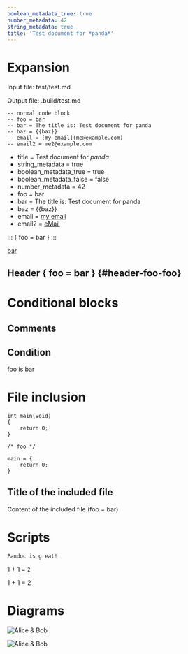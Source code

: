 ```yaml
---
boolean_metadata_true: true
number_metadata: 42
string_metadata: true
title: 'Test document for *panda*'
---
```


Expansion
=========

Input file: test/test.md

Output file: .build/test.md

``` {.lua}
-- normal code block
-- foo = bar
-- bar = The title is: Test document for panda
-- baz = {{baz}}
-- email = [my email](me@example.com)
-- email2 = me2@example.com
```

-   title = Test document for *panda*
-   string\_metadata = true
-   boolean\_metadata\_true = true
-   boolean\_metadata\_false = false
-   number\_metadata = 42
-   foo = bar
-   bar = The title is: Test document for panda
-   baz = {{baz}}
-   email = [my email](me@example.com)
-   email2 = [eMail](mailto:me2@example.com)

::: { foo = bar } :::

[bar](bar/index.html)

Header { foo = bar } {#header-foo-foo}
--------------------

Conditional blocks
==================

Comments
--------

Condition
---------

<div>

foo is bar

</div>

File inclusion
==============

``` {.c}
int main(void)
{
    return 0;
}

/* foo */
```

    main = {
        return 0;
    }

Title of the included file
--------------------------

Content of the included file (foo = bar)

Scripts
=======

``` {.class}
Pandoc is great!
```

1 + 1 = `2`

1 + 1 = 2

Diagrams
========

![](.build/img/panda_plantuml_test.svg "Alice & Bob")

![](.build/cache/0ec62f1568ac33e20ec8d430ae77a9cbe6c9cd46.svg "Alice & Bob")
